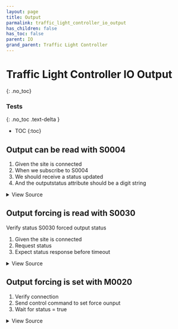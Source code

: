 ```yaml
---
layout: page
title: Output
parmalink: traffic_light_controller_io_output
has_children: false
has_toc: false
parent: IO
grand_parent: Traffic Light Controller
---
```


# Traffic Light Controller IO Output
{: .no_toc}



### Tests
{: .no_toc .text-delta }

- TOC
{:toc}

## Output can be read with S0004

1. Given the site is connected
2. When we subscribe to S0004
3. We should receive a status updated
4. And the outputstatus attribute should be a digit string

<details markdown="block">
  <summary>
     View Source
  </summary>
```ruby
Validator::Site.connected do |task,supervisor,site|
  prepare task, site
  wait_for_status(@task,
    "S0003 status",
    [{'sCI'=>'S0004','n'=>'outputstatus','s'=>/^[01]*/}]
  )
end
```
</details>




## Output forcing is read with S0030

Verify status S0030 forced output status

1. Given the site is connected
2. Request status
3. Expect status response before timeout

<details markdown="block">
  <summary>
     View Source
  </summary>
```ruby
Validator::Site.connected do |task,supervisor,site|
  request_status_and_confirm site, "forced output status",
    { S0030: [:status] }
end
```
</details>




## Output forcing is set with M0020

1. Verify connection
2. Send control command to set force ounput
3. Wait for status = true

<details markdown="block">
  <summary>
     View Source
  </summary>
```ruby
Validator::Site.connected do |task,supervisor,site|
  status = 'False'
  output = 1
  outputValue = 'True'
  prepare task, site
  force_output status, output, outputValue
end
```
</details>


